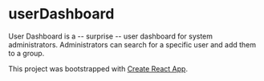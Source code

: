 # userDashboard


User Dashboard is a -- surprise -- user dashboard for system administrators. Administrators can search for a specific user and add them to a group. 

This project was bootstrapped with [Create React App](https://github.com/facebookincubator/create-react-app).
